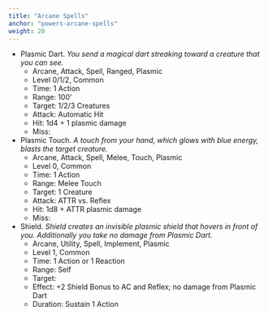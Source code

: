 ```yaml
---
title: "Arcane Spells"
anchor: "powers-arcane-spells"
weight: 20
---
```


- Plasmic Dart. *You send a magical dart streaking toward a creature that you can see.*
  - Arcane, Attack, Spell, Ranged, Plasmic
  - Level 0/1/2, Common
  - Time: 1 Action
  - Range: 100'
  - Target: 1/2/3 Creatures
  - Attack: Automatic Hit
  - Hit: 1d4 + 1 plasmic damage
  - Miss:
- Plasmic Touch. *A touch from your hand, which glows with blue energy, blasts the target creature.*
  - Arcane, Attack, Spell, Melee, Touch, Plasmic
  - Level 0, Common
  - Time: 1 Action
  - Range: Melee Touch
  - Target: 1 Creature
  - Attack: ATTR vs. Reflex
  - Hit: 1d8 + ATTR plasmic damage
  - Miss:
- Shield. *Shield creates an invisible plasmic shield that hovers in front of you. Additionally you take no damage from Plasmic Dart.*
  - Arcane, Utility, Spell, Implement, Plasmic
  - Level 1, Common
  - Time: 1 Action or 1 Reaction
  - Range: Self
  - Target:
  - Effect: +2 Shield Bonus to AC and Reflex; no damage from Plasmic Dart
  - Duration: Sustain 1 Action


